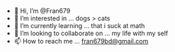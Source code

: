 - 👋 Hi, I’m @Fran679
- 👀 I’m interested in ... dogs > cats
- 🌱 I’m currently learning ... that i suck at math
- 💞️ I’m looking to collaborate on ... my life with my self
- 📫 How to reach me ... fran679bd@gmail.com

<!---
Fran679/Fran679 is a ✨ special ✨ repository because its `README.md` (this file) appears on your GitHub profile.
You can click the Preview link to take a look at your changes.
--->
